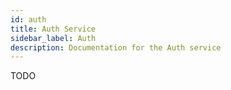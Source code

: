 ```yaml
---
id: auth
title: Auth Service
sidebar_label: Auth
description: Documentation for the Auth service
---
```


TODO
